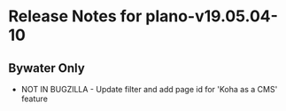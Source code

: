 
# Release Notes for plano-v19.05.04-10

## Bywater Only

- NOT IN BUGZILLA - Update filter and add page id for 'Koha as a CMS' feature


